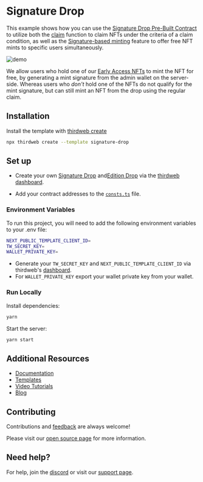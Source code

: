 # Signature Drop

This example shows how you can use the [Signature Drop Pre-Built Contract](https://portal.thirdweb.com/pre-built-contracts/signature-drop) to
utilize both the [claim](https://portal.thirdweb.com/pre-built-contracts/signature-drop#minting--claiming-nfts) function to claim NFTs under the criteria
of a claim condition, as well as the [Signature-based minting](https://portal.thirdweb.com/advanced-features/on-demand-minting) feature to
offer free NFT mints to specific users simultaneously.

![demo](demo.png)

We allow users who hold one of our [Early Access NFTs](https://opensea.io/collection/thirdweb-community) to mint the NFT for free, by generating a mint signature from the admin wallet on the server-side. Whereas users who _don't_ hold one of the NFTs do not qualify for the mint signature, but can still mint an NFT from the drop using the regular claim.

## Installation

Install the template with [thirdweb create](https://portal.thirdweb.com/cli/create)

```bash
npx thirdweb create --template signature-drop
```

## Set up

- Create your own [Signature Drop](https://thirdweb.com/thirdweb.eth/SignatureDrop) and[Edition Drop](https://thirdweb.com/thirdweb.eth/DropERC1155) via the [thirdweb dashboard](https://thirdweb.com/dashboard).

- Add your contract addresses to the [`consts.ts`](/consts.ts) file.

### Environment Variables

To run this project, you will need to add the following environment variables to your .env file:

```bash
NEXT_PUBLIC_TEMPLATE_CLIENT_ID=
TW_SECRET_KEY=
WALLET_PRIVATE_KEY=
```

- Generate your `TW_SECRET_KEY` and `NEXT_PUBLIC_TEMPLATE_CLIENT_ID` via thirdweb's [dashboard](https://thirdweb.com/create-api-key).
- For `WALLET_PRIVATE_KEY` export your wallet private key from your wallet.

### Run Locally

Install dependencies:

```bash
yarn
```

Start the server:

```bash
yarn start
```

## Additional Resources

- [Documentation](https://portal.thirdweb.com)
- [Templates](https://thirdweb.com/templates)
- [Video Tutorials](https://youtube.com/thirdweb_)
- [Blog](https://blog.thirdweb.com)

## Contributing

Contributions and [feedback](https://feedback.thirdweb.com) are always welcome!

Please visit our [open source page](https://thirdweb.com/open-source) for more information.

## Need help?

For help, join the [discord](https://discord.gg/thirdweb) or visit our [support page](https://support.thirdweb.com).
